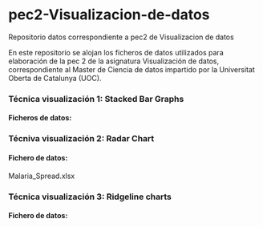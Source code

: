 # pec2-Visualizacion-de-datos
Repositorio datos correspondiente a pec2 de Visualizacion de datos

En este repositorio se alojan los ficheros de datos utilizados para elaboración de la pec 2 de la asignatura Visualización de datos, correspondiente al Master de Ciencia de datos impartido por la Universitat Oberta de Catalunya (UOC).

### Técnica visualización 1: Stacked Bar Graphs
#### Ficheros de datos:

### Técniva visualización 2: Radar Chart
#### Fichero de datos:
Malaria_Spread.xlsx

### Técnica visualización 3: Ridgeline charts
#### Fichero de datos:


